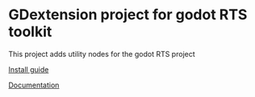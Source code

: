 # GDextension project for godot RTS toolkit

This project adds utility nodes for the godot RTS project

[Install guide](INSTALL.md)  

[Documentation](Documentation.md)